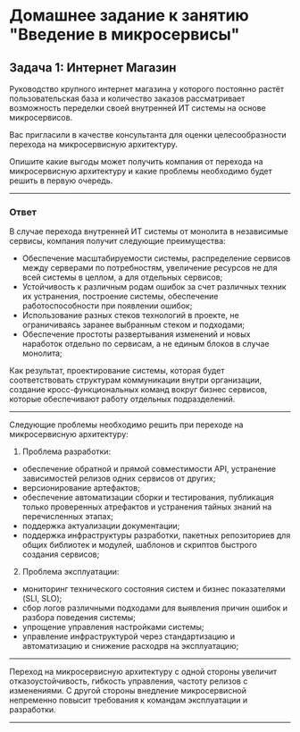 # Домашнее задание к занятию "Введение в микросервисы"

## Задача 1: Интернет Магазин

Руководство крупного интернет магазина у которого постоянно растёт пользовательская база и количество заказов рассматривает возможность переделки своей 
внутренней ИТ системы на основе микросервисов. 

Вас пригласили в качестве консультанта для оценки целесообразности перехода на микросервисную архитектуру. 

Опишите какие выгоды может получить компания от перехода на микросервисную архитектуру и какие проблемы необходимо будет решить в первую очередь.

---

### Ответ

В случае перехода внутренней ИТ системы от монолита в независимые сервисы, компания получит следующие преимущества:

- Обеспечение масштабируемости системы, распределение сервисов между серверами по потребностям, увеличение ресурсов не для всей системы в целлом, а для отдельных сервисов;
- Устойчивость к различным родам ошибок за счет различных техник их устранения, построение системы, обеспечение работоспособности при появлении ошибок;
- Использование разных стеков технологий в проекте, не ограничиваясь заранее выбранным стеком и подходами;
- Обеспечение простоты развертывания изменений и новых наработок отдельно по сервисам, а не единым блоков в случае монолита;

Как результат, проектирование системы, которая будет соответствовать структурам коммуникации внутри организации, создание кросс-функциональных команд вокруг бизнес сервисов, которые обеспечивают работу отдельных подразделений.

---

Следующие проблемы необходимо решить при переходе на микросервисную архитектуру:

1) Проблема разработки:
- обеспечение обратной и прямой совместимости API, устранение зависимостей релизов одних сервисов от других;
- версионирование артефактов;
- обеспечение автоматизации сборки и тестирования, публикация только проверенных атрефактов и устранения тайных знаний на перечисленных этапах;
- поддержка актуализации документации;
- поддержка инфраструктуры разработки, пакетных репозиториев для общих библиотек и модулей, шаблонов и скриптов быстрого создания сервисов;

2) Проблема эксплуатации:
- мониторинг технического состояния систем и бизнес показателями (SLI, SLO);
- сбор логов различными подходами для выявления причин ошибок и разбора поведения системы;
- упрощение управления настройками системы;
- управление инфраструктурой через стандартизацию и автоматизацию и снижение расходрв на эксплуатацию;

---

Переход на микросервисную архитектуру с одной стороны увеличит отказоустойчивость, гибкость управления, частоту релизов с изменениями. С другой стороны внедление микросервисной непременно повысит требования к командам эксплуатации и разработки.

---
